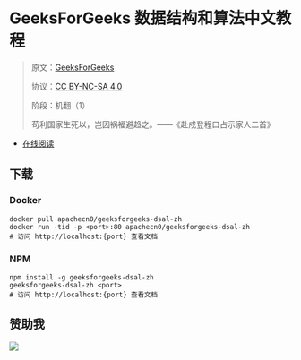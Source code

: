 # GeeksForGeeks 数据结构和算法中文教程

> 原文：[GeeksForGeeks](https://geeksforgeeks.org/)
> 
> 协议：[CC BY-NC-SA 4.0](http://creativecommons.org/licenses/by-nc-sa/4.0/)
> 
> 阶段：机翻（1）
> 
> 苟利国家生死以，岂因祸福避趋之。——《赴戍登程口占示家人二首》

* [在线阅读](https://g4g-dsal.apachecn.org)
## 下载

### Docker

```
docker pull apachecn0/geeksforgeeks-dsal-zh
docker run -tid -p <port>:80 apachecn0/geeksforgeeks-dsal-zh
# 访问 http://localhost:{port} 查看文档
```

### NPM

```
npm install -g geeksforgeeks-dsal-zh
geeksforgeeks-dsal-zh <port>
# 访问 http://localhost:{port} 查看文档
```

## 赞助我

![](https://img-blog.csdnimg.cn/20200112005920729.png)
